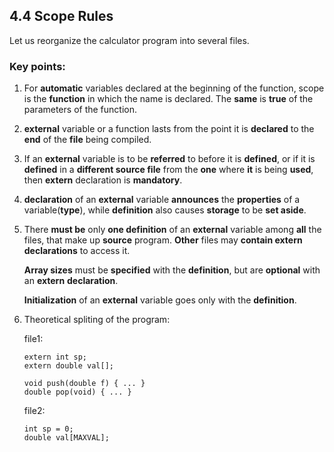 ## 4.4 Scope Rules
Let us reorganize the calculator program into several files.

### Key points:

1. For **automatic** variables declared at the beginning of the function, scope is the **function** in which the name is declared. The **same** is **true** of the parameters of the function.

2. **external** variable or a function lasts from the point it is **declared** to the **end** of the **file** being compiled.

3. If an **external** variable is to be **referred** to before it is **defined**, or if it is **defined** in a **different source file** from the **one** where **it** is being **used**, then **extern** declaration is **mandatory**.

4. **declaration** of an **external** variable **announces** the **properties** of a variable(**type**), while **definition** also causes **storage** to be **set aside**.

5. There **must be** only **one definition** of an **external** variable among **all** the files, that make up **source** program. **Other** files may **contain extern declarations** to access it.

    **Array sizes** must be **specified** with the **definition**, but are **optional** with an **extern** **declaration**.

    **Initialization** of an **external** variable goes only with the **definition**.

6. Theoretical spliting of the program:
    
    file1:
    
    ```
    extern int sp;
    extern double val[];

    void push(double f) { ... }
    double pop(void) { ... }
    ```

    file2:

    ```
    int sp = 0;
    double val[MAXVAL];
    ```
